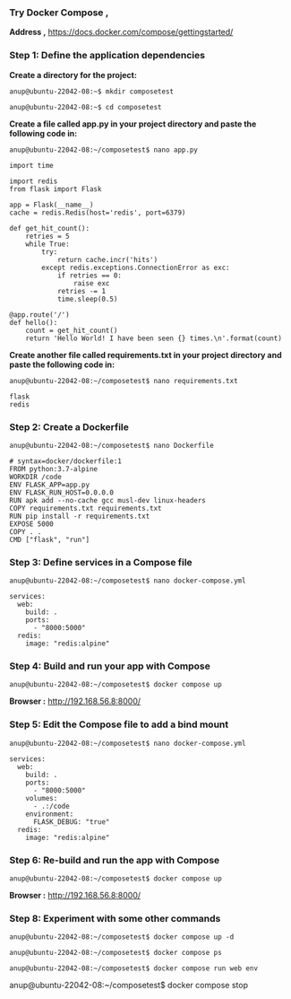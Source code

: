 ### Try Docker Compose ,

**Address ,** https://docs.docker.com/compose/gettingstarted/


### Step 1: Define the application dependencies

**Create a directory for the project:**

`anup@ubuntu-22042-08:~$ mkdir composetest`

`anup@ubuntu-22042-08:~$ cd composetest`

**Create a file called app.py in your project directory and paste the following code in:**

`anup@ubuntu-22042-08:~/composetest$ nano app.py `

    import time
    
    import redis
    from flask import Flask
    
    app = Flask(__name__)
    cache = redis.Redis(host='redis', port=6379)
    
    def get_hit_count():
        retries = 5
        while True:
            try:
                return cache.incr('hits')
            except redis.exceptions.ConnectionError as exc:
                if retries == 0:
                    raise exc
                retries -= 1
                time.sleep(0.5)
    
    @app.route('/')
    def hello():
        count = get_hit_count()
        return 'Hello World! I have been seen {} times.\n'.format(count)

**Create another file called requirements.txt in your project directory and paste the following code in:**

`anup@ubuntu-22042-08:~/composetest$ nano requirements.txt`

    flask
    redis


### Step 2: Create a Dockerfile

`anup@ubuntu-22042-08:~/composetest$ nano Dockerfile`

    # syntax=docker/dockerfile:1
    FROM python:3.7-alpine
    WORKDIR /code
    ENV FLASK_APP=app.py
    ENV FLASK_RUN_HOST=0.0.0.0
    RUN apk add --no-cache gcc musl-dev linux-headers
    COPY requirements.txt requirements.txt
    RUN pip install -r requirements.txt
    EXPOSE 5000
    COPY . .
    CMD ["flask", "run"]


### Step 3: Define services in a Compose file

`anup@ubuntu-22042-08:~/composetest$ nano docker-compose.yml`

    services:
      web:
        build: .
        ports:
          - "8000:5000"
      redis:
        image: "redis:alpine"


### Step 4: Build and run your app with Compose

`anup@ubuntu-22042-08:~/composetest$ docker compose up`

**Browser :** http://192.168.56.8:8000/


### Step 5: Edit the Compose file to add a bind mount

`anup@ubuntu-22042-08:~/composetest$ nano docker-compose.yml `

    services:
      web:
        build: .
        ports:
          - "8000:5000"
        volumes:
          - .:/code
        environment:
          FLASK_DEBUG: "true"
      redis:
        image: "redis:alpine"


### Step 6: Re-build and run the app with Compose

`anup@ubuntu-22042-08:~/composetest$ docker compose up`

**Browser :** http://192.168.56.8:8000/ 


### Step 8: Experiment with some other commands

`anup@ubuntu-22042-08:~/composetest$ docker compose up -d`

`anup@ubuntu-22042-08:~/composetest$ docker compose ps`

`anup@ubuntu-22042-08:~/composetest$ docker compose run web env`

anup@ubuntu-22042-08:~/composetest$ docker compose stop


<br>
